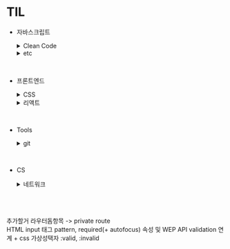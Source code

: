 # TIL

- 자바스크립트

  <details>
    <summary>Clean Code</summary>

  - [배열 메소드 사용팁](https://github.com/CSH111/TIL/blob/master/JavaScript/clean-code/array-method.md)
  - [|| vs ??](https://github.com/CSH111/TIL/blob/master/JavaScript/clean-code/or-vs-nullish-coalescing.md)
  - [isNaN vs Number.isNaN](https://github.com/CSH111/TIL/blob/master/JavaScript/clean-code/number-isNaN.md)
  - [문자열 전개구문](https://github.com/CSH111/TIL/blob/master/JavaScript/clean-code/string-spread-operator.md)

  </details>

    <details>
    <summary>etc</summary>

  - [forEach 메소드 break 시키기](https://github.com/CSH111/TIL/blob/master/JavaScript/etc/break-forEach.md)
  - [tilt 연산자](https://github.com/CSH111/TIL/blob/master/JavaScript/etc/tilt.md)

  </details>

<br>

- 프론트엔드
  <details>
      <summary>CSS</summary>
    
     - [초기설정](https://github.com/CSH111/TIL/blob/master/Front-End/css/reset.md)

    <br>

   </details>

  <details>
    <summary>리액트</summary>

    <br>

    <details>
      <summary>리덕스</summary>
    
     - [리덕스 툴킷](https://github.com/CSH111/TIL/blob/master/Front-End/React/redux/redux-toolkit.md)
     - [리덕스 툴킷 비동기](https://github.com/CSH111/TIL/blob/master/Front-End/React/redux/redux-toolkit-async.md)

    <br>

   </details>

    <details>
      <summary>스트럭쳐</summary>
    
    - [pages 폴더구조(index활용)](https://github.com/CSH111/TIL/blob/master/Front-End/React/structure/pages-with-index.md)

    <br>

   </details>

  ***

  - [이벤트 핸들러 네이밍](https://github.com/CSH111/TIL/blob/master/Front-End/React/naming-event-handler.md)
  - [삼항연산자의 대안](https://github.com/CSH111/TIL/blob/master/Front-End/React/ternary-operator.md)
  - [디바운싱 with useEffect](https://github.com/CSH111/TIL/blob/master/Front-End/React/useEffect-debouncing.md)
  - [state의 최신성 보장](https://github.com/CSH111/TIL/blob/master/Front-End/React/guarantee-latest.md)
  - [커스텀 컴포넌트의 ref](https://github.com/CSH111/TIL/blob/master/Front-End/React/forwardRef.md)
  - [reusable 폼 제작기(context 이용)](https://github.com/CSH111/TIL/blob/master/Front-End/React/reusable-form.md)
  - [레이아웃 by Route](https://github.com/CSH111/TIL/blob/master/Front-End/React/layout-with-router.md)
  - [글로벌 스타일 및 리셋](https://github.com/CSH111/TIL/blob/master/Front-End/React/default-global-style.md)

<br>

- Tools
  <details>
      <summary>git</summary>
    
     - [기본 명령어](https://github.com/CSH111/TIL/blob/master/Tools/git/git-basic.md)
     - [merge](https://github.com/CSH111/TIL/blob/master/Tools/git/merge.md)
     - [협업, 깃허브](https://github.com/CSH111/TIL/blob/master/Tools/git/colaboration.md)

    <br>

   </details>
  </details>

<br>

- CS
  <details>
      <summary>네트워크</summary>
    
     - [CORS이슈 in 리액트 노드 프로젝트](https://github.com/CSH111/TIL/blob/master/CS/Network/cors-in-react-node.md)

    <br>

   </details>
  </details>

<br><br><br>
추가할거 라우터돔항목 -> private route  
HTML input 태그 pattern, required(+ autofocus) 속성 및 WEP API validation 연계 + css 가상성택자 :valid, :invalid
